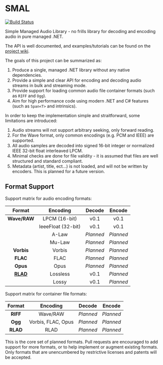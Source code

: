 # SMAL

[![Build Status](https://travis-ci.org/mossseank/SMAL.svg?branch=master)](https://travis-ci.org/mossseank/SMAL)

Simple Managed Audio Library - no frills library for decoding and encoding audio in pure managed .NET.

The API is well documented, and examples/tutorials can be found on the [project wiki](https://github.com/mossseank/SMAL/wiki).

The goals of this project can be summarized as:

1. Produce a single, managed .NET library without any native dependencies.
2. Provide a simple and clear API for encoding and decoding audio streams in bulk and streaming mode.
3. Provide support for loading common audio file container formats (such as `RIFF` and `Ogg`).
4. Aim for high performance code using modern .NET and C# features (such as `Span<T>` and intrinsics).

In order to keep the implementation simple and straitforward, some limitations are introduced:

1. Audio streams will not support arbitrary seeking, only forward reading.
2. For the Wave format, only common encodings (e.g. PCM and IEEE) are supported.
3. All audio samples are decoded into signed 16-bit integer or normalized IEEE 32-bit float interleaved LPCM.
4. Minimal checks are done for file validity - it is assumed that files are well structured and standard compliant.
5. Metadata (artist, title, ect...) is not loaded, and will not be written by encoders. This is planned for a future version.

## Format Support

Support matrix for audio encoding formats:

|Format|Encoding|Decode|Encode|
|:----:|:------:|:----:|:----:|
|**Wave/RAW**|LPCM (16-bit)|v0.1|v0.1|
||IeeeFloat (32-bit)|v0.1|v0.1|
||A-Law|*Planned*|*Planned*|
||Mu-Law|*Planned*|*Planned*|
|**Vorbis**|Vorbis|*Planned*|*Planned*|
|**FLAC**|FLAC|*Planned*|*Planned*|
|**Opus**|Opus|*Planned*|*Planned*|
|**[RLAD](https://github.com/mossseank/SMAL/wiki/RLAD)**|Lossless|v0.1|*Planned*|
||Lossy|v0.1|*Planned*|

Support matrix for container file formats:

|Format|Encoding|Decode|Encode|
|:----:|:------:|:----:|:----:|
|**RIFF**|Wave/RAW|*Planned*|*Planned*|
|**Ogg**|Vorbis, FLAC, Opus|*Planned*|*Planned*|
|**RLAD**|RLAD|*Planned*|*Planned*|

This is the core set of planned formats. Pull requests are encouraged to add support for more formats, or to help implement or augment existing formats. Only formats that are unencumbered by restrictive licenses and patents will be accepted.
